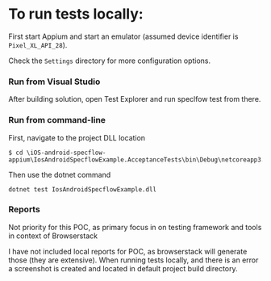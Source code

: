 ﻿# To run tests locally:

First start Appium and start an emulator (assumed device identifier is `Pixel_XL_API_28`).

Check the `Settings` directory for more configuration options.

### Run from Visual Studio
After building solution, open Test Explorer and run speclfow test from there.

### Run from command-line
First, navigate to the project DLL location 
```
$ cd \iOS-android-specflow-appium\IosAndroidSpecflowExample.AcceptanceTests\bin\Debug\netcoreapp3.1
```
Then use the dotnet command

```
dotnet test IosAndroidSpecflowExample.dll
```

### Reports

Not priority for this POC, as primary focus in on testing framework and tools in context of Browserstack

I have not included local reports for POC, as browserstack will generate those (they are extensive).
When running tests locally, and there is an error a screenshot is created and located in default project build directory.